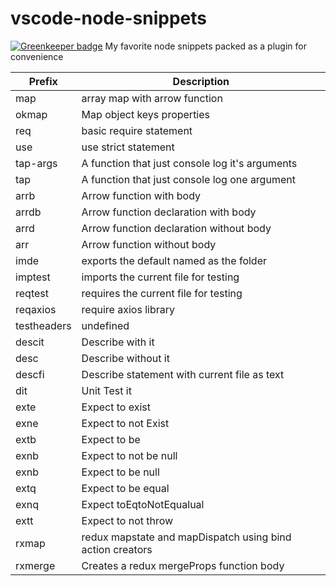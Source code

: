 # vscode-node-snippets

[![Greenkeeper badge](https://badges.greenkeeper.io/danielo515/vscode-node-snippets.svg)](https://greenkeeper.io/)
My favorite node snippets packed as a plugin for convenience

| Prefix | Description |
|----|----|
| map | array map with arrow function |
| okmap | Map object keys properties |
| req | basic require statement |
| use | use strict statement |
| tap-args | A function that just console log it's arguments |
| tap | A function that just console log one argument |
| arrb | Arrow function with body |
| arrdb | Arrow function declaration with body |
| arrd | Arrow function declaration without body |
| arr | Arrow function without body |
| imde | exports the default named as the folder |
| imptest | imports the current file for testing |
| reqtest | requires the current file for testing |
| reqaxios | require axios library |
| testheaders | undefined |
| descit | Describe with it |
| desc | Describe without it |
| descfi | Describe statement with current file as text |
| dit | Unit Test it |
| exte | Expect to exist |
| exne | Expect to not Exist |
| extb | Expect to be |
| exnb | Expect to not be null |
| exnb | Expect to be null |
| extq | Expect to be equal |
| exnq | Expect toEqtoNotEqualual |
| extt | Expect to not throw |
| rxmap | redux mapstate and mapDispatch using bind action creators |
| rxmerge | Creates a redux mergeProps function body |